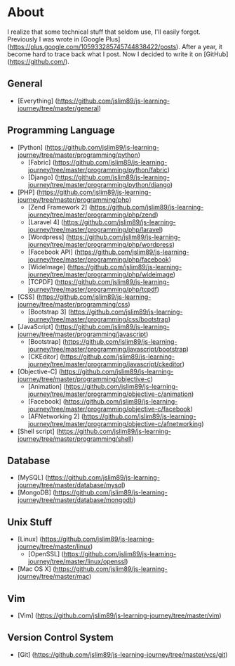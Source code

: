 # About
I realize that some technical stuff that seldom use, I'll easily forgot. Previously I was wrote in [Google Plus] (https://plus.google.com/105933285745744838422/posts). After a year, it become hard to trace back what I post. Now I decided to write it on [GitHub] (https://github.com/).

## General
* [Everything] (https://github.com/jslim89/js-learning-journey/tree/master/general)

## Programming Language
* [Python] (https://github.com/jslim89/js-learning-journey/tree/master/programming/python)
    - [Fabric] (https://github.com/jslim89/js-learning-journey/tree/master/programming/python/fabric)
    - [Django] (https://github.com/jslim89/js-learning-journey/tree/master/programming/python/django)
* [PHP] (https://github.com/jslim89/js-learning-journey/tree/master/programming/php)
    - [Zend Framework 2] (https://github.com/jslim89/js-learning-journey/tree/master/programming/php/zend)
    - [Laravel 4] (https://github.com/jslim89/js-learning-journey/tree/master/programming/php/laravel)
    - [Wordpress] (https://github.com/jslim89/js-learning-journey/tree/master/programming/php/wordpress)
    - [Facebook API] (https://github.com/jslim89/js-learning-journey/tree/master/programming/php/facebook)
    - [WideImage] (https://github.com/jslim89/js-learning-journey/tree/master/programming/php/wideimage)
    - [TCPDF] (https://github.com/jslim89/js-learning-journey/tree/master/programming/php/tcpdf)
* [CSS] (https://github.com/jslim89/js-learning-journey/tree/master/programming/css)
    - [Bootstrap 3] (https://github.com/jslim89/js-learning-journey/tree/master/programming/css/bootstrap)
* [JavaScript] (https://github.com/jslim89/js-learning-journey/tree/master/programming/javascript)
    - [Bootstrap] (https://github.com/jslim89/js-learning-journey/tree/master/programming/javascript/bootstrap)
    - [CKEditor] (https://github.com/jslim89/js-learning-journey/tree/master/programming/javascript/ckeditor)
* [Objective-C] (https://github.com/jslim89/js-learning-journey/tree/master/programming/objective-c)
    - [Animation] (https://github.com/jslim89/js-learning-journey/tree/master/programming/objective-c/animation)
    - [Facebook] (https://github.com/jslim89/js-learning-journey/tree/master/programming/objective-c/facebook)
    - [AFNetworking 2] (https://github.com/jslim89/js-learning-journey/tree/master/programming/objective-c/afnetworking)
* [Shell script] (https://github.com/jslim89/js-learning-journey/tree/master/programming/shell)

## Database
* [MySQL] (https://github.com/jslim89/js-learning-journey/tree/master/database/mysql)
* [MongoDB] (https://github.com/jslim89/js-learning-journey/tree/master/database/mongodb)

## Unix Stuff
* [Linux] (https://github.com/jslim89/js-learning-journey/tree/master/linux)
    - [OpenSSL] (https://github.com/jslim89/js-learning-journey/tree/master/linux/openssl)
* [Mac OS X] (https://github.com/jslim89/js-learning-journey/tree/master/mac)

## Vim
* [Vim] (https://github.com/jslim89/js-learning-journey/tree/master/vim)

## Version Control System
* [Git] (https://github.com/jslim89/js-learning-journey/tree/master/vcs/git)
